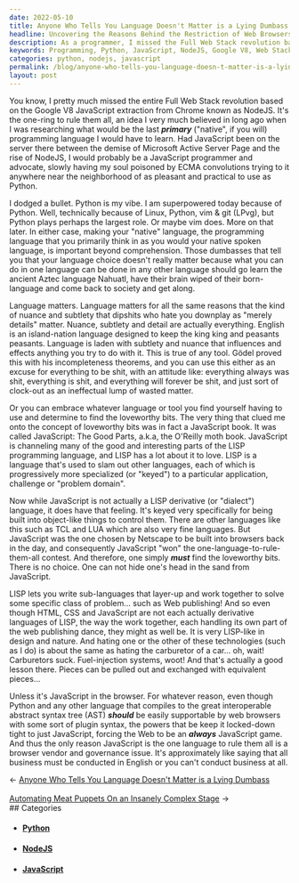 ```yaml
---
date: 2022-05-10
title: Anyone Who Tells You Language Doesn't Matter is a Lying Dumbass
headline: Uncovering the Reasons Behind the Restriction of Web Browsers to JavaScript
description: As a programmer, I missed the Full Web Stack revolution based on Google V8 JavaScript extraction from Chrome known as NodeJS. I chose Python as my primary language, and while I appreciate JavaScript's loveworthy bits, I've always wondered why web browsers are so locked down to just JavaScript. Discover why this restriction forces the web to be an always JavaScript game, and the browser vendor and governance issues behind it.
keywords: Programming, Python, JavaScript, NodeJS, Google V8, Web Stack, LISP, Browser, Governance, English, Restriction, Game
categories: python, nodejs, javascript
permalink: /blog/anyone-who-tells-you-language-doesn-t-matter-is-a-lying-dumbass/
layout: post
---
```



You know, I pretty much missed the entire Full Web Stack revolution based on
the Google V8 JavaScript extraction from Chrome known as NodeJS. It's the
one-ring to rule them all, an idea I very much believed in long ago when I was
researching what would be the last ***primary*** ("native", if you will)
programming language I would have to learn. Had JavaScript been on the server
there between the demise of Microsoft Active Server Page and the rise of
NodeJS, I would probably be a JavaScript programmer and advocate, slowly having
my soul poisoned by ECMA convolutions trying to it anywhere near the
neighborhood of as pleasant and practical to use as Python.

I dodged a bullet. Python is my vibe. I am superpowered today because of
Python. Well, technically because of Linux, Python, vim & git (LPvg), but
Python plays perhaps the largest role. Or maybe vim does. More on that later.
In either case, making your "native" language, the programming language that
you primarily think in as you would your native spoken language, is important
beyond comprehension. Those dumbasses that tell you that your language choice
doesn't really matter because what you can do in one language can be done in
any other language should go learn the ancient Aztec language Nahuatl, have
their brain wiped of their born-language and come back to society and get
along.

Language matters. Language matters for all the same reasons that the kind of
nuance and subtlety that dipshits who hate you downplay as "merely details"
matter. Nuance, subtlety and detail are actually everything. English is an
island-nation language designed to keep the king king and peasants peasants.
Language is laden with subtlety and nuance that influences and effects anything
you try to do with it. This is true of any tool. Gödel proved this with his
incompleteness theorems, and you can use this either as an excuse for
everything to be shit, with an attitude like: everything always was shit,
everything is shit, and everything will forever be shit, and just sort of
clock-out as an ineffectual lump of wasted matter.

Or you can embrace whatever language or tool you find yourself having to use
and determine to find the loveworthy bits. The very thing that clued me onto
the concept of loveworthy bits was in fact a JavaScript book. It was called
JavaScript: The Good Parts, a.k.a, the O'Reilly moth book. JavaScript is
channeling many of the good and interesting parts of the LISP programming
language, and LISP has a lot about it to love. LISP is a language that's used
to slam out other languages, each of which is progressively more specialized
(or "keyed") to a particular application, challenge or "problem domain".

Now while JavaScript is not actually a LISP derivative (or "dialect") language,
it does have that feeling. It's keyed very specifically for being built into
object-like things to control them. There are other languages like this such as
TCL and LUA which are also very fine languages. But JavaScript was the one
chosen by Netscape to be built into browsers back in the day, and consequently
JavaScript "won" the one-language-to-rule-them-all contest. And therefore, one
simply ***must*** find the loveworthy bits. There is no choice. One can not
hide one's head in the sand from JavaScript.

LISP lets you write sub-languages that layer-up and work together to solve some
specific class of problem... such as Web publishing! And so even though HTML,
CSS and JavaScript are not each actually derivative languages of LISP, the way
the work together, each handling its own part of the web publishing dance, they
might as well be. It is very LISP-like in design and nature. And hating one or
the other of these technologies (such as I do) is about the same as hating the
carburetor of a car... oh, wait! Carburetors suck. Fuel-injection systems,
woot! And that's actually a good lesson there. Pieces can be pulled out and
exchanged with equivalent pieces...

Unless it's JavaScript in the browser. For whatever reason, even though Python
and any other language that compiles to the great interoperable abstract syntax
tree (AST) ***should*** be easily supportable by web browsers with some sort of
plugin syntax, the powers that be keep it locked-down tight to just JavaScript,
forcing the Web to be an ***always*** JavaScript game. And thus the only reason
JavaScript is the one language to rule them all is a browser vendor and
governance issue. It's approximately like saying that all business must be
conducted in English or you can't conduct business at all.

<div class="post-nav"><div class="post-nav-prev"><span class="arrow">&larr;&nbsp;</span><a href="/blog/anyone-who-tells-you-language-doesn-t-matter-is-a-lying-dumbass">Anyone Who Tells You Language Doesn't Matter is a Lying Dumbass</a></div> &nbsp; <div class="post-nav-next"><a href="/blog/automating-meat-puppets-on-an-insanely-complex-stage">Automating Meat Puppets On an Insanely Complex Stage</a><span class="arrow">&nbsp;&rarr;</span></div></div>
## Categories

<ul>
<li><h4><a href='/python/'>Python</a></h4></li>
<li><h4><a href='/nodejs/'>NodeJS</a></h4></li>
<li><h4><a href='/javascript/'>JavaScript</a></h4></li></ul>